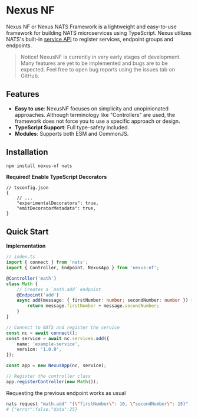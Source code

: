 # Nexus NF

Nexus NF or Nexus NATS Framework is a lightweight and easy-to-use framework for
building NATS microservices using TypeScript. Nexus utilizes NATS's built-in
[service API](https://docs.nats.io/using-nats/developer/services) to register
services, endpoint groups and endpoints.

> Notice! NexusNF is currently in very early stages of development. Many
> features are yet to be implemented and bugs are to be expected. Feel free to
> open bug reports using the issues tab on GitHub.

## Features

- **Easy to use**: NexusNF focuses on simplicity and unopinionated approaches.
  Although terminology like "Controllers" are used, the framework does not force
  you to use a specific approach or design.
- **TypeScript Support**: Full type-safety included.
- **Modules**: Supports both ESM and CommonJS.

## Installation

```bash
npm install nexus-nf nats
```

**Required! Enable TypeScript Decorators**

```jsonc
// tsconfig.json
{
    // ...
    "experimentalDecorators": true,
    "emitDecoratorMetadata": true,
}
```

## Quick Start

**Implementation**

```typescript
// index.ts
import { connect } from 'nats';
import { Controller, Endpoint, NexusApp } from 'nexus-nf';

@Controller('math')
class Math {
    // Creates a `math.add` endpoint
    @Endpoint('add')
    async add(message: { firstNumber: number; secondNumber: number }) {
        return message.firstNumber + message.secondNumber;
    }
}

// Connect to NATS and register the service
const nc = await connect();
const service = await nc.services.add({
    name: 'example-service',
    version: '1.0.0',
});

const app = new NexusApp(nc, service);

// Register the controller class
app.registerController(new Math());
```

Requesting the previous endpoint works as usual

```bash
nats request "math.add" "{\"firstNumber\": 10, \"secondNumber\": 15}"
# {"error":false,"data":25}
```
